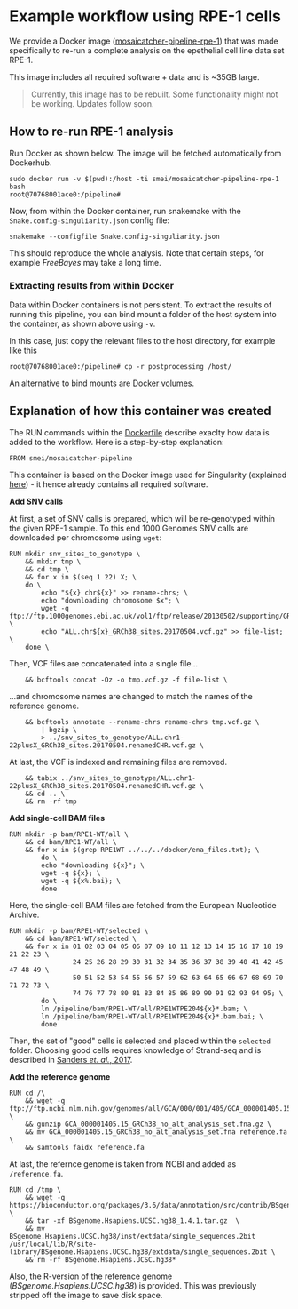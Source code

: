 # Example workflow using RPE-1 cells

We provide a Docker image ([mosaicatcher-pipeline-rpe-1](https://hub.docker.com/r/smei/mosaicatcher-pipeline-rpe-1)) that was made specifically to re-run a complete analysis on the epethelial cell line data set RPE-1.

This image includes all required software + data and is ~35GB large.

> Currently, this image has to be rebuilt. Some functionality might not be working. Updates follow soon.


## How to re-run RPE-1 analysis

Run Docker as shown below. The image will be fetched automatically from Dockerhub.

```
sudo docker run -v $(pwd):/host -ti smei/mosaicatcher-pipeline-rpe-1 bash
root@70768001ace0:/pipeline#
```

Now, from within the Docker container, run snakemake with the `Snake.config-singuliarity.json` config file:

```
snakemake --configfile Snake.config-singuliarity.json
```

This should reproduce the whole analysis. Note that certain steps, for example *FreeBayes* may take a long time.


### Extracting results from within Docker

Data within Docker containers is not persistent. To extract the results of running this pipeline, you can bind mount a folder of the host system into the container, as shown above using `-v`.

In this case, just copy the relevant files to the host directory, for example like this

```
root@70768001ace0:/pipeline# cp -r postprocessing /host/
```

An alternative to bind mounts are [Docker volumes](https://docs.docker.com/storage/volumes/).


## Explanation of how this container was created

The RUN commands within the [Dockerfile](../RPE-1/Dockerfile) describe exaclty how data is added to the workflow. Here is a step-by-step explanation:

```
FROM smei/mosaicatcher-pipeline
```

This container is based on the Docker image used for Singularity (explained [here](mosaicatcher-pipeline.md)) - it hence already contains all required software.


**Add SNV calls**

At first, a set of SNV calls is prepared, which will be re-genotyped within the given RPE-1 sample. To this end 1000 Genomes SNV calls are downloaded per chromosome using `wget`:

```
RUN mkdir snv_sites_to_genotype \
    && mkdir tmp \
    && cd tmp \
    && for x in $(seq 1 22) X; \
	do \
	    echo "${x} chr${x}" >> rename-chrs; \
	    echo "downloading chromosome $x"; \
	    wget -q ftp://ftp.1000genomes.ebi.ac.uk/vol1/ftp/release/20130502/supporting/GRCh38_positions/ALL.chr${x}_GRCh38_sites.20170504.vcf.gz; \
	    echo "ALL.chr${x}_GRCh38_sites.20170504.vcf.gz" >> file-list; \
	done \

```

Then, VCF files are concatenated into a single file...

```
    && bcftools concat -Oz -o tmp.vcf.gz -f file-list \
```

...and chromosome names are changed to match the names of the reference genome.

```
    && bcftools annotate --rename-chrs rename-chrs tmp.vcf.gz \
        | bgzip \
        > ../snv_sites_to_genotype/ALL.chr1-22plusX_GRCh38_sites.20170504.renamedCHR.vcf.gz \
```

At last, the VCF is indexed and remaining files are removed.

```
    && tabix ../snv_sites_to_genotype/ALL.chr1-22plusX_GRCh38_sites.20170504.renamedCHR.vcf.gz \
    && cd .. \
    && rm -rf tmp
```


**Add single-cell BAM files**

```
RUN mkdir -p bam/RPE1-WT/all \
    && cd bam/RPE1-WT/all \
    && for x in $(grep RPE1WT ../../../docker/ena_files.txt); \
        do \
        echo "downloading ${x}"; \
        wget -q ${x}; \
        wget -q ${x%.bai}; \
        done
```

Here, the single-cell BAM files are fetched from the European Nucleotide Archive.

```
RUN mkdir -p bam/RPE1-WT/selected \
    && cd bam/RPE1-WT/selected \
    && for x in 01 02 03 04 05 06 07 09 10 11 12 13 14 15 16 17 18 19 21 22 23 \
                24 25 26 28 29 30 31 32 34 35 36 37 38 39 40 41 42 45 47 48 49 \
                50 51 52 53 54 55 56 57 59 62 63 64 65 66 67 68 69 70 71 72 73 \
                74 76 77 78 80 81 83 84 85 86 89 90 91 92 93 94 95; \
        do \
        ln /pipeline/bam/RPE1-WT/all/RPE1WTPE204${x}*.bam; \
        ln /pipeline/bam/RPE1-WT/all/RPE1WTPE204${x}*.bam.bai; \
        done
```

Then, the set of "good" cells is selected and placed within the `selected` folder. Choosing good cells requires knowledge of Strand-seq and is described in [Sanders *et. al.*, 2017](https://www.ncbi.nlm.nih.gov/pubmed/28492527).

**Add the reference genome**

```
RUN cd /\
    && wget -q ftp://ftp.ncbi.nlm.nih.gov/genomes/all/GCA/000/001/405/GCA_000001405.15_GRCh38/seqs_for_alignment_pipelines.ucsc_ids/GCA_000001405.15_GRCh38_no_alt_analysis_set.fna.gz \
    && gunzip GCA_000001405.15_GRCh38_no_alt_analysis_set.fna.gz \
    && mv GCA_000001405.15_GRCh38_no_alt_analysis_set.fna reference.fa \
    && samtools faidx reference.fa
```

At last, the refernce genome is taken from NCBI and added as `/reference.fa`.

```
RUN cd /tmp \
    && wget -q https://bioconductor.org/packages/3.6/data/annotation/src/contrib/BSgenome.Hsapiens.UCSC.hg38_1.4.1.tar.gz \
    && tar -xf BSgenome.Hsapiens.UCSC.hg38_1.4.1.tar.gz  \
    && mv BSgenome.Hsapiens.UCSC.hg38/inst/extdata/single_sequences.2bit /usr/local/lib/R/site-library/BSgenome.Hsapiens.UCSC.hg38/extdata/single_sequences.2bit \
    && rm -rf BSgenome.Hsapiens.UCSC.hg38*
```

Also, the R-version of the reference genome (*BSgenome.Hsapiens.UCSC.hg38*) is provided. This was previously stripped off the image to save disk space.
